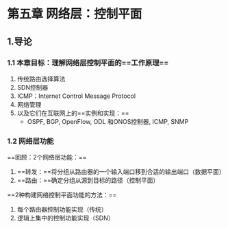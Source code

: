 # 第五章 网络层：控制平面

## 1.导论

### 1.1 本章目标：理解网络层控制平面的==工作原理==

1. 传统路由选择算法
2. SDN控制器
3. ICMP：Internet Control Message Protocol
4. 网络管理
5. 以及它们在互联网上的==实例和实现：==
   + OSPF, BGP, OpenFlow, ODL 和ONOS控制器,  ICMP, SNMP

### 1.2 网络层功能

==回顾：2个网络层功能：==

1. ==转发：==将分组从路由器的一个输入端口移到合适的输出端口（数据平面）
2. ==路由：==确定分组从源到目标的路径（控制平面）

==2种构建网络控制平面功能的方法：==

1. 每个路由器控制功能实现（传统）
2. 逻辑上集中的控制功能实现（SDN）